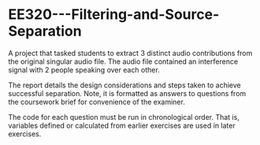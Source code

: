 # EE320---Filtering-and-Source-Separation
A project that tasked students to extract 3 distinct audio contributions from the original singular audio file. The audio file contained an interference signal with 2 people speaking over each other.

The report details the design considerations and steps taken to achieve successful separation. Note, it is formatted as answers to questions from the coursework brief for convenience of the examiner. 

The code for each question must be run in chronological order. That is, variables defined or calculated from earlier exercises are used in later exercises.
